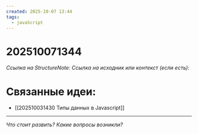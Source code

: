 ```yaml
---
created: 2025-10-07 13:44
tags:
  - javaScript
---
```

# 202510071344
*Ссылка на StructureNote:*
*Ссылка на исходник или контекст (если есть):* 

# Связанные идеи:
* [[202510031430 Типы данных в Javascript]]
---

*Что стоит развить? Какие вопросы возникли?*